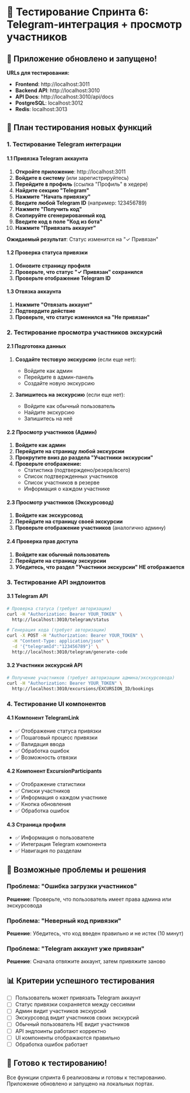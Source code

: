 # 🧪 Тестирование Спринта 6: Telegram-интеграция + просмотр участников

## 🚀 Приложение обновлено и запущено!

**URLs для тестирования:**
- **Frontend**: http://localhost:3011
- **Backend API**: http://localhost:3010
- **API Docs**: http://localhost:3010/api/docs
- **PostgreSQL**: localhost:3012
- **Redis**: localhost:3013

## 🧪 План тестирования новых функций

### 1. Тестирование Telegram интеграции

#### 1.1 Привязка Telegram аккаунта
1. **Откройте приложение**: http://localhost:3011
2. **Войдите в систему** (или зарегистрируйтесь)
3. **Перейдите в профиль** (ссылка "Профиль" в хедере)
4. **Найдите секцию "Telegram"**
5. **Нажмите "Начать привязку"**
6. **Введите любой Telegram ID** (например: 123456789)
7. **Нажмите "Получить код"**
8. **Скопируйте сгенерированный код**
9. **Введите код в поле "Код из бота"**
10. **Нажмите "Привязать аккаунт"**

**Ожидаемый результат**: Статус изменится на "✓ Привязан"

#### 1.2 Проверка статуса привязки
1. **Обновите страницу профиля**
2. **Проверьте, что статус "✓ Привязан" сохранился**
3. **Проверьте отображение Telegram ID**

#### 1.3 Отвязка аккаунта
1. **Нажмите "Отвязать аккаунт"**
2. **Подтвердите действие**
3. **Проверьте, что статус изменился на "Не привязан"**

### 2. Тестирование просмотра участников экскурсий

#### 2.1 Подготовка данных
1. **Создайте тестовую экскурсию** (если еще нет):
   - Войдите как админ
   - Перейдите в админ-панель
   - Создайте новую экскурсию

2. **Запишитесь на экскурсию** (если еще нет):
   - Войдите как обычный пользователь
   - Найдите экскурсию
   - Запишитесь на неё

#### 2.2 Просмотр участников (Админ)
1. **Войдите как админ**
2. **Перейдите на страницу любой экскурсии**
3. **Прокрутите вниз до раздела "Участники экскурсии"**
4. **Проверьте отображение:**
   - Статистика (подтверждено/резерв/всего)
   - Список подтвержденных участников
   - Список участников в резерве
   - Информация о каждом участнике

#### 2.3 Просмотр участников (Экскурсовод)
1. **Войдите как экскурсовод**
2. **Перейдите на страницу своей экскурсии**
3. **Проверьте отображение участников** (аналогично админу)

#### 2.4 Проверка прав доступа
1. **Войдите как обычный пользователь**
2. **Перейдите на страницу экскурсии**
3. **Убедитесь, что раздел "Участники экскурсии" НЕ отображается**

### 3. Тестирование API эндпоинтов

#### 3.1 Telegram API
```bash
# Проверка статуса (требует авторизации)
curl -H "Authorization: Bearer YOUR_TOKEN" \
  http://localhost:3010/telegram/status

# Генерация кода (требует авторизации)
curl -X POST -H "Authorization: Bearer YOUR_TOKEN" \
  -H "Content-Type: application/json" \
  -d '{"telegramId":"123456789"}' \
  http://localhost:3010/telegram/generate-code
```

#### 3.2 Участники экскурсий API
```bash
# Получение участников (требует авторизации админа/экскурсовода)
curl -H "Authorization: Bearer YOUR_TOKEN" \
  http://localhost:3010/excursions/EXCURSION_ID/bookings
```

### 4. Тестирование UI компонентов

#### 4.1 Компонент TelegramLink
- ✅ Отображение статуса привязки
- ✅ Пошаговый процесс привязки
- ✅ Валидация ввода
- ✅ Обработка ошибок
- ✅ Возможность отвязки

#### 4.2 Компонент ExcursionParticipants
- ✅ Отображение статистики
- ✅ Списки участников
- ✅ Информация о каждом участнике
- ✅ Кнопка обновления
- ✅ Обработка ошибок

#### 4.3 Страница профиля
- ✅ Информация о пользователе
- ✅ Интеграция Telegram компонента
- ✅ Навигация по разделам

## 🐛 Возможные проблемы и решения

### Проблема: "Ошибка загрузки участников"
**Решение**: Проверьте, что пользователь имеет права админа или экскурсовода

### Проблема: "Неверный код привязки"
**Решение**: Убедитесь, что код введен правильно и не истек (10 минут)

### Проблема: "Telegram аккаунт уже привязан"
**Решение**: Сначала отвяжите аккаунт, затем привяжите заново

## 📊 Критерии успешного тестирования

- [ ] Пользователь может привязать Telegram аккаунт
- [ ] Статус привязки сохраняется между сессиями
- [ ] Админ видит участников экскурсий
- [ ] Экскурсовод видит участников своих экскурсий
- [ ] Обычный пользователь НЕ видит участников
- [ ] API эндпоинты работают корректно
- [ ] UI компоненты отображаются правильно
- [ ] Обработка ошибок работает

## 🎯 Готово к тестированию!

Все функции спринта 6 реализованы и готовы к тестированию. Приложение обновлено и запущено на локальных портах.
